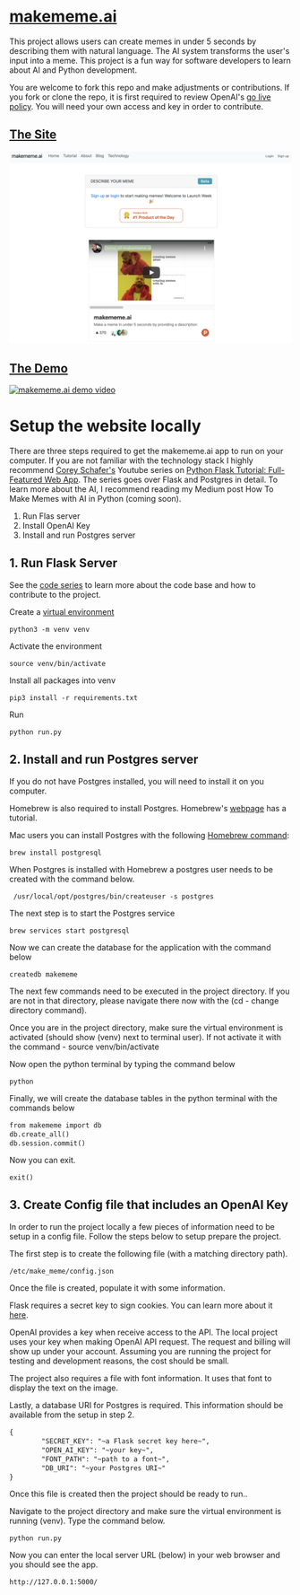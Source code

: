 # [makememe.ai](http://makememe.ai/)

This project allows users can create memes in under 5 seconds by describing them with natural language. The AI system transforms the user's input into a meme. This project is a fun way for software developers to learn about AI and Python development.

You are welcome to fork this repo and make adjustments or contributions. If you fork or clone the repo, it is first required to review OpenAI's [go live policy](https://beta.openai.com/docs/going-live). You will need your own access and key in order to contribute.

## [The Site](http://makememe.ai/)

<img src="media/makememe-homepage.png" width="600" alt="makememe.ai home page"></img>

## [The Demo](https://www.producthunt.com/posts/makememe-ai)

[![makememe.ai demo video](https://img.youtube.com/vi/wZ6KCDAcKws/0.jpg)](https://www.producthunt.com/posts/makememe-ai)

# Setup the website locally

There are three steps required to get the makememe.ai app to run on your computer. If you are not familiar with the technology stack I highly recommend [Corey Schafer's](https://www.youtube.com/channel/UCCezIgC97PvUuR4_gbFUs5g) Youtube series on [Python Flask Tutorial: Full-Featured Web App](https://www.youtube.com/watch?v=MwZwr5Tvyxo). The series goes over Flask and Postgres in detail. To learn more about the AI, I recommend reading my Medium post How To Make Memes with AI in Python (coming soon).

1. Run Flas server
2. Install OpenAI Key
3. Install and run Postgres server

## 1. Run Flask Server

See the [code series](https://joshbickett.medium.com/making-memes-with-ai-db3332fc00ac) to learn more about the code base and how to contribute to the project.

Create a [virtual environment](https://docs.python.org/3/library/venv.html)

```
python3 -m venv venv
```

Activate the environment

```
source venv/bin/activate
```

Install all packages into venv

```
pip3 install -r requirements.txt
```

Run

```
python run.py
```

## 2. Install and run Postgres server

If you do not have Postgres installed, you will need to install it on you computer.

Homebrew is also required to install Postgres. Homebrew's [webpage](https://brew.sh/) has a tutorial.

Mac users you can install Postgres with the following [Homebrew command](https://formulae.brew.sh/formula/postgresql):

```
brew install postgresql
```

When Postgres is installed with Homebrew a postgres user needs to be created with the command below.

```
 /usr/local/opt/postgres/bin/createuser -s postgres
```

The next step is to start the Postgres service

```
brew services start postgresql
```

Now we can create the database for the application with the command below

```
createdb makememe
```

The next few commands need to be executed in the project directory. If you are not in that directory, please navigate there now with the (cd - change directory command).

Once you are in the project directory, make sure the virtual environment is activated (should show (venv) next to terminal user). If not activate it with the command - source venv/bin/activate

Now open the python terminal by typing the command below

```
python
```

Finally, we will create the database tables in the python terminal with the commands below

```
from makememe import db
db.create_all()
db.session.commit()
```

Now you can exit.

```
exit()
```

## 3. Create Config file that includes an OpenAI Key

In order to run the project locally a few pieces of information need to be setup in a config file. Follow the steps below to setup prepare the project.

The first step is to create the following file (with a matching directory path).

```
/etc/make_meme/config.json
```

Once the file is created, populate it with some information.

Flask requires a secret key to sign cookies. You can learn more about it [here](https://explore-flask.readthedocs.io/en/latest/configuration.html).

OpenAI provides a key when receive access to the API. The local project uses your key when making OpenAI API request. The request and billing will show up under your account. Assuming you are running the project for testing and development reasons, the cost should be small.

The project also requires a file with font information. It uses that font to display the text on the image.

Lastly, a database URI for Postgres is required. This information should be available from the setup in step 2.

```
{
        "SECRET_KEY": "~a Flask secret key here~",
        "OPEN_AI_KEY": "~your key~",
        "FONT_PATH": "~path to a font~",
        "DB_URI": "~your Postgres URI~"
}
```

Once this file is created then the project should be ready to run..

Navigate to the project directory and make sure the virtual environment is running (venv). Type the command below.

```
python run.py
```

Now you can enter the local server URL (below) in your web browser and you should see the app.

```
http://127.0.0.1:5000/
```
